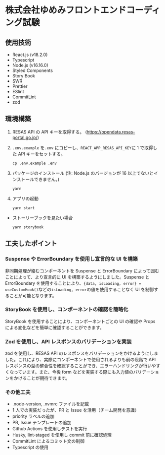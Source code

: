 # 株式会社ゆめみフロントエンドコーディング試験

## 使用技術

- React.js (v18.2.0)
- Typescript
- Node.js (v16.16.0)
- Styled Components
- Story Book
- SWR
- Prettier
- ESlint
- CommitLint
- zod

## 環境構築

1. RESAS API の API キーを取得する。 (https://opendata.resas-portal.go.jp/)
2. `.env.example` を`.env` にコピーし、`REACT_APP_RESAS_API_KEY`に 1 で取得した API キーをセットする。

   ```
   cp .env.example .env
   ```

3. パッケージのインストール (注: Node.js のバージョンが 16 以上でないとインストールできません。)
   ```
   yarn
   ```
4. アプリの起動

   ```
   yarn start
   ```

- ストーリーブックを見たい場合

  ```
  yarn storybook
  ```

## 工夫したポイント

### Suspense や ErrorBoundary を使用し宣言的な UI を構築

非同期処理が絡むコンポーネントを Suspense と ErrorBoundary によって囲むことによって、より宣言的に UI を構築するようにしました。Suspense と ErrorBoundary を使用することにより、`{data, isLoading, error} = useCustomHook()`などの`isLoading, error`の値を使用することなく UI を制御することが可能となります。

### StoryBook を使用し、コンポーネントの確認を簡略化

StoryBook を使用することにより、コンポーネントごとの UI の確認や Props による変化などを簡単に確認することができます。

### Zod を使用し、API レスポンスのバリデーションを実装

zod を使用し、RESAS API のレスポンスをバリデーションをかけるようにしました。これにより、実際にコンポーネントで使用されるよりも前の段階で API レスポンスの型の整合性を確認することができ、エラーハンドリングが行いやすくなっています。また、今後 form などを実装する際にも入力値のバリデーションをかけることが期待できます。

### その他工夫

- .node-version, .nvmrc ファイルを記載
- 1 人での実装だったが、PR と Issue を活用（チーム開発を意識）
- priority ラベルの追加
- PR, Issue テンプレートの追加
- Github Actions を使用しテストを実行
- Husky, lint-staged を使用し commit 前に確認処理
- CommitLint によるコミット文の制御
- Typescript の使用
